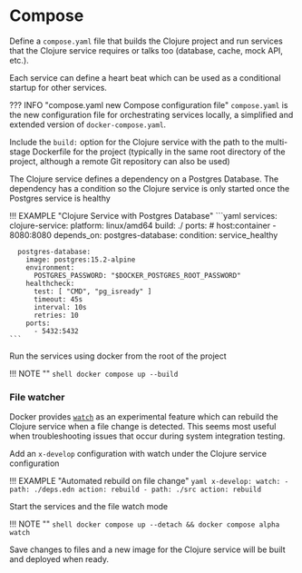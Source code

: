 # Compose

Define a `compose.yaml` file that builds the Clojure project and run services that the Clojure service requires or talks too (database, cache, mock API, etc.).

Each service can define a heart beat which can be used as a conditional startup for other services.

??? INFO "compose.yaml new Compose configuration file"
    `compose.yaml` is the new configuration file for orchestrating services locally, a simplified and extended version of `docker-compose.yaml`.

Include the `build:` option for the Clojure service with the path to the multi-stage Dockerfile for the project (typically in the same root directory of the project, although a remote Git repository can also be used)

The Clojure service defines a dependency on a Postgres Database.  The dependency has a condition so the Clojure service is only started once the Postgres service is healthy

!!! EXAMPLE "Clojure Service with Postgres Database"
    ```yaml
    services:
      clojure-service:
        platform: linux/amd64
        build: ./
        ports: # host:container
          - 8080:8080
        depends_on:
          postgres-database:
            condition: service_healthy

      postgres-database:
        image: postgres:15.2-alpine
        environment:
          POSTGRES_PASSWORD: "$DOCKER_POSTGRES_ROOT_PASSWORD"
        healthcheck:
          test: [ "CMD", "pg_isready" ]
          timeout: 45s
          interval: 10s
          retries: 10
        ports:
          - 5432:5432
    ```

Run the services using docker from the root of the project

!!! NOTE ""
    ```shell
    docker compose up --build
    ```

### File watcher

Docker provides [`watch`](https://docs.docker.com/compose/file-watch/) as an experimental feature which can rebuild the Clojure service when a file change is detected.  This seems most useful when troubleshooting issues that occur during system integration testing.

Add an `x-develop` configuration with watch under the Clojure service configuration

!!! EXAMPLE "Automated rebuild on file change"
    ```yaml
        x-develop:
          watch:
            - path: ./deps.edn
              action: rebuild
            - path: ./src
              action: rebuild
    ```

Start the services and the file watch mode

!!! NOTE ""
    ```shell
    docker compose up --detach && docker compose alpha watch
    ```

Save changes to files and a new image for the Clojure service will be built and deployed when ready.
